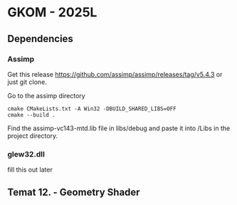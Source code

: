 # GKOM - 2025L

## Dependencies
### Assimp
Get this release https://github.com/assimp/assimp/releases/tag/v5.4.3 or just git clone.

Go to the assimp directory

    cmake CMakeLists.txt -A Win32 -DBUILD_SHARED_LIBS=OFF
    cmake --build .

Find the assimp-vc143-mtd.lib file in libs/debug and paste it into /Libs in the project directory.
### glew32.dll
fill this out later

## Temat 12. - Geometry Shader

